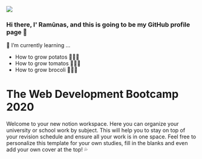 ![](https://gyazo.com/eb5c5741b6a9a16c692170a41a49c858.png)
### Hi there, I' Ramūnas, and this is going to be my GitHub profile page 👋
 🌱 I’m currently learning ...
- How to grow potatos 🥔🥔🥔
- How to grow tomatos 🍅🍅🍅
- How to grow brocoli 🥦🥦🥦


# The Web Development Bootcamp 2020

Welcome to your new notion workspace. Here you can organize your university or school work by subject. This will help you to stay on top of your revision schedule and ensure all your work is in one space. Feel free to personalize this template for your own studies, fill in the blanks and even add your own cover at the top! 💦

<!--
**ramunasnognys/ramunasnognys** is a ✨ _special_ ✨ repository because its `README.md` (this file) appears on your GitHub profile.

Here are some ideas to get you started:

- 🔭 I’m currently working on ...
- 🌱 I’m currently learning ...
- 👯 I’m looking to collaborate on ...
- 🤔 I’m looking for help with ...
- 💬 Ask me about ...
- 📫 How to reach me: ...
- 😄 Pronouns: ...
- ⚡ Fun fact: ...
-->
